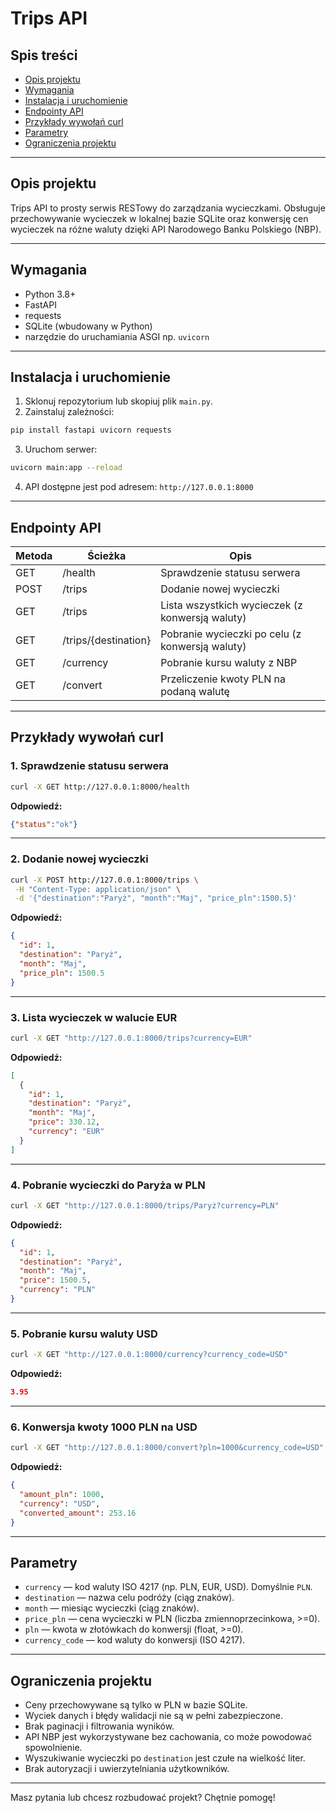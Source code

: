# Trips API

## Spis treści

* [Opis projektu](#opis-projektu)
* [Wymagania](#wymagania)
* [Instalacja i uruchomienie](#instalacja-i-uruchomienie)
* [Endpointy API](#endpointy-api)
* [Przykłady wywołań curl](#przykłady-wywołań-curl)
* [Parametry](#parametry)
* [Ograniczenia projektu](#ograniczenia-projektu)

---

## Opis projektu

Trips API to prosty serwis RESTowy do zarządzania wycieczkami.
Obsługuje przechowywanie wycieczek w lokalnej bazie SQLite oraz konwersję cen wycieczek na różne waluty dzięki API Narodowego Banku Polskiego (NBP).

---

## Wymagania

* Python 3.8+
* FastAPI
* requests
* SQLite (wbudowany w Python)
* narzędzie do uruchamiania ASGI np. `uvicorn`

---

## Instalacja i uruchomienie

1. Sklonuj repozytorium lub skopiuj plik `main.py`.
2. Zainstaluj zależności:

```bash
pip install fastapi uvicorn requests
```

3. Uruchom serwer:

```bash
uvicorn main:app --reload
```

4. API dostępne jest pod adresem:
   `http://127.0.0.1:8000`

---

## Endpointy API

| Metoda | Ścieżka              | Opis                                            |
| ------ | -------------------- | ----------------------------------------------- |
| GET    | /health              | Sprawdzenie statusu serwera                     |
| POST   | /trips               | Dodanie nowej wycieczki                         |
| GET    | /trips               | Lista wszystkich wycieczek (z konwersją waluty) |
| GET    | /trips/{destination} | Pobranie wycieczki po celu (z konwersją waluty) |
| GET    | /currency            | Pobranie kursu waluty z NBP                     |
| GET    | /convert             | Przeliczenie kwoty PLN na podaną walutę         |

---

## Przykłady wywołań curl

### 1. Sprawdzenie statusu serwera

```bash
curl -X GET http://127.0.0.1:8000/health
```

**Odpowiedź:**

```json
{"status":"ok"}
```

---

### 2. Dodanie nowej wycieczki

```bash
curl -X POST http://127.0.0.1:8000/trips \
 -H "Content-Type: application/json" \
 -d '{"destination":"Paryż", "month":"Maj", "price_pln":1500.5}'
```

**Odpowiedź:**

```json
{
  "id": 1,
  "destination": "Paryż",
  "month": "Maj",
  "price_pln": 1500.5
}
```

---

### 3. Lista wycieczek w walucie EUR

```bash
curl -X GET "http://127.0.0.1:8000/trips?currency=EUR"
```

**Odpowiedź:**

```json
[
  {
    "id": 1,
    "destination": "Paryż",
    "month": "Maj",
    "price": 330.12,
    "currency": "EUR"
  }
]
```

---

### 4. Pobranie wycieczki do Paryża w PLN

```bash
curl -X GET "http://127.0.0.1:8000/trips/Paryż?currency=PLN"
```

**Odpowiedź:**

```json
{
  "id": 1,
  "destination": "Paryż",
  "month": "Maj",
  "price": 1500.5,
  "currency": "PLN"
}
```

---

### 5. Pobranie kursu waluty USD

```bash
curl -X GET "http://127.0.0.1:8000/currency?currency_code=USD"
```

**Odpowiedź:**

```json
3.95
```

---

### 6. Konwersja kwoty 1000 PLN na USD

```bash
curl -X GET "http://127.0.0.1:8000/convert?pln=1000&currency_code=USD"
```

**Odpowiedź:**

```json
{
  "amount_pln": 1000,
  "currency": "USD",
  "converted_amount": 253.16
}
```

---

## Parametry

* `currency` — kod waluty ISO 4217 (np. PLN, EUR, USD). Domyślnie `PLN`.
* `destination` — nazwa celu podróży (ciąg znaków).
* `month` — miesiąc wycieczki (ciąg znaków).
* `price_pln` — cena wycieczki w PLN (liczba zmiennoprzecinkowa, >=0).
* `pln` — kwota w złotówkach do konwersji (float, >=0).
* `currency_code` — kod waluty do konwersji (ISO 4217).

---

## Ograniczenia projektu

* Ceny przechowywane są tylko w PLN w bazie SQLite.
* Wyciek danych i błędy walidacji nie są w pełni zabezpieczone.
* Brak paginacji i filtrowania wyników.
* API NBP jest wykorzystywane bez cachowania, co może powodować spowolnienie.
* Wyszukiwanie wycieczki po `destination` jest czułe na wielkość liter.
* Brak autoryzacji i uwierzytelniania użytkowników.

---

Masz pytania lub chcesz rozbudować projekt? Chętnie pomogę!
